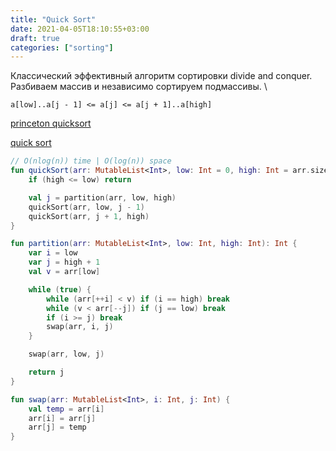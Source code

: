 ```yaml
---
title: "Quick Sort"
date: 2021-04-05T18:10:55+03:00
draft: true
categories: ["sorting"]
---
```


Классический эффективный алгоритм сортировки divide and conquer. \
Разбиваем массив и независимо сортируем подмассивы. \

`a[low]..a[j - 1] <= a[j] <= a[j + 1]..a[high]`

[princeton quicksort](https://algs4.cs.princeton.edu/code/edu/princeton/cs/algs4/Quick.java.html)

[quick sort](https://github.com/solairerove/algs4-leprosorium/blob/master/src/main/kotlin/com/github/solairerove/algs4/leprosorium/sorting/QuickSort.kt)

```kotlin
// O(nlog(n)) time | O(log(n)) space
fun quickSort(arr: MutableList<Int>, low: Int = 0, high: Int = arr.size - 1) {
    if (high <= low) return

    val j = partition(arr, low, high)
    quickSort(arr, low, j - 1)
    quickSort(arr, j + 1, high)
}

fun partition(arr: MutableList<Int>, low: Int, high: Int): Int {
    var i = low
    var j = high + 1
    val v = arr[low]

    while (true) {
        while (arr[++i] < v) if (i == high) break
        while (v < arr[--j]) if (j == low) break
        if (i >= j) break
        swap(arr, i, j)
    }

    swap(arr, low, j)

    return j
}

fun swap(arr: MutableList<Int>, i: Int, j: Int) {
    val temp = arr[i]
    arr[i] = arr[j]
    arr[j] = temp
}
```
